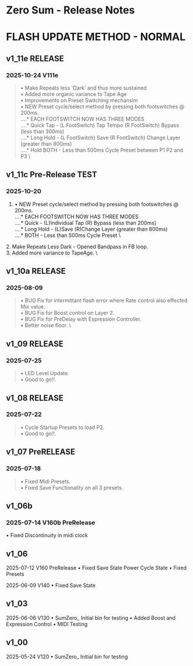 # **Zero Sum - Release Notes**
# FLASH UPDATE METHOD - NORMAL

## v1_11e RELEASE 
### 2025-10-24 V111e
> • Make Repeats less 'Dark' and thus more sustained <br>
> • Added more organic variance to Tape Age <br>
> • Improvements on Preset Switching mechansim <br>
> • NEW Preset cycle/select method by pressing both footswitches @ 200ms. \
....* EACH FOOTSWITCH NOW HAS THREE MODES \
....* Quick Tap - (L FootSwitch) Tap Tempo    (R FootSwitch) Bypass (less than 300ms) \
....* Long Hold - (L FootSwitch) Save         (R FootSwitch) Change Layer (greater than 800ms) \
....* Hold BOTH - Less than 500ms Cycle Preset between P1 P2 and P3 \

## v1_11c Pre-Release TEST
### 2025-10-20
1.  • NEW Preset cycle/select method by pressing both footswitches @ 200ms. \
....* EACH FOOTSWITCH NOW HAS THREE MODES \
....* Quick - (L)Individual Tap  (R) Bypass (less than 200ms) \
....* Long Hold - (L)Save (R)Change Layer (greater than 800ms) \
....* BOTH - Less than 500ms Cycle Preset \
 
2. Make Repeats Less Dark - Opened Bandpass in FB loop. \
3. Added more variance to TapeAge. \


 
## v1_10a RELEASE 
### 2025-08-09
>  • BUG Fix for intermittant flash error where Rate control also effected Mix value. \
>  • BUG Fix for Boost control on Layer 2. \
>  • BUG Fix for PreDelay with Expression Controller. \
>  • Better noise floor. \
> 
## v1_09 RELEASE 
### 2025-07-25
>  • LED Level Update.\
>  • Good to go!!.

## v1_08 RELEASE 
### 2025-07-22
>  • Cycle Startup Presets to load P2.\
>  • Good to go!!.


## v1_07 PreRELEASE 
### 2025-07-18
>  • Fixed Midi Presets.\
>  • Fixed Save Functionality on all 3 presets.




## v1_06b 

### 2025-07-14 V160b  PreRelease
• Fixed Discontinuity in midi clock

## v1_06 

2025-07-12 V160  PreRelease
• Fixed Save State Power Cycle State
• Fixed Presets

2025-06-09 V140
• Fixed Save State


## v1_03 

2025-06-06 V130
• SumZero_ Initial bin for testing 
• Added Boost and Expression Control
• MIDI Testing


## v1_00 

2025-05-24 V120
• SumZero_ Initial bin for testing

